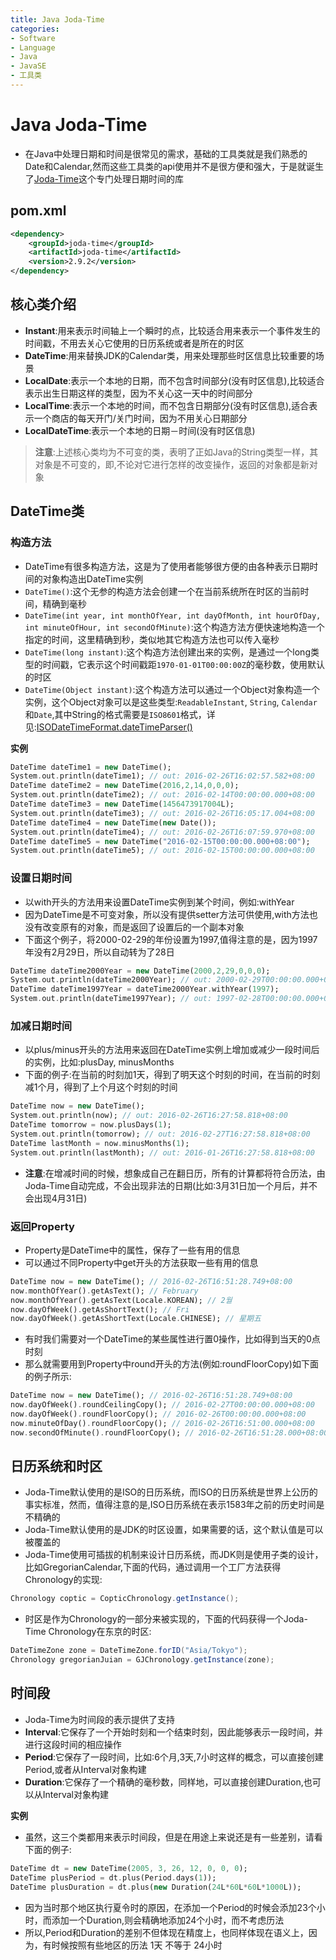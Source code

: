 ```yaml
---
title: Java Joda-Time
categories:
- Software
- Language
- Java
- JavaSE
- 工具类
---
```

# Java Joda-Time

- 在Java中处理日期和时间是很常见的需求，基础的工具类就是我们熟悉的Date和Calendar,然而这些工具类的api使用并不是很方便和强大，于是就诞生了[Joda-Time](http://www.joda.org/joda-time/)这个专门处理日期时间的库

## pom.xml

```xml
<dependency>
    <groupId>joda-time</groupId>
    <artifactId>joda-time</artifactId>
    <version>2.9.2</version>
</dependency>
```

## 核心类介绍

- **Instant**:用来表示时间轴上一个瞬时的点，比较适合用来表示一个事件发生的时间戳，不用去关心它使用的日历系统或者是所在的时区
- **DateTime**:用来替换JDK的Calendar类，用来处理那些时区信息比较重要的场景
- **LocalDate**:表示一个本地的日期，而不包含时间部分(没有时区信息),比较适合表示出生日期这样的类型，因为不关心这一天中的时间部分
- **LocalTime**:表示一个本地的时间，而不包含日期部分(没有时区信息),适合表示一个商店的每天开门/关门时间，因为不用关心日期部分
- **LocalDateTime**:表示一个本地的日期－时间(没有时区信息)

> **注意**:上述核心类均为不可变的类，表明了正如Java的String类型一样，其对象是不可变的，即,不论对它进行怎样的改变操作，返回的对象都是新对象

## DateTime类

### 构造方法

- DateTime有很多构造方法，这是为了使用者能够很方便的由各种表示日期时间的对象构造出DateTime实例
- `DateTime()`:这个无参的构造方法会创建一个在当前系统所在时区的当前时间，精确到毫秒
- `DateTime(int year, int monthOfYear, int dayOfMonth, int hourOfDay, int minuteOfHour, int secondOfMinute)`:这个构造方法方便快速地构造一个指定的时间，这里精确到秒，类似地其它构造方法也可以传入毫秒
- `DateTime(long instant)`:这个构造方法创建出来的实例，是通过一个long类型的时间戳，它表示这个时间戳距`1970-01-01T00:00:00Z`的毫秒数，使用默认的时区
- `DateTime(Object instant)`:这个构造方法可以通过一个Object对象构造一个实例，这个Object对象可以是这些类型:`ReadableInstant`, `String`, `Calendar`和`Date`,其中String的格式需要是`ISO8601`格式，详见:[ISODateTimeFormat.dateTimeParser()](https://www.joda.org/joda-time/apidocs/org/joda/time/format/ISODateTimeFormat.html)

**实例**

```dart
DateTime dateTime1 = new DateTime();
System.out.println(dateTime1); // out: 2016-02-26T16:02:57.582+08:00
DateTime dateTime2 = new DateTime(2016,2,14,0,0,0);
System.out.println(dateTime2); // out: 2016-02-14T00:00:00.000+08:00
DateTime dateTime3 = new DateTime(1456473917004L);
System.out.println(dateTime3); // out: 2016-02-26T16:05:17.004+08:00
DateTime dateTime4 = new DateTime(new Date());
System.out.println(dateTime4); // out: 2016-02-26T16:07:59.970+08:00
DateTime dateTime5 = new DateTime("2016-02-15T00:00:00.000+08:00");
System.out.println(dateTime5); // out: 2016-02-15T00:00:00.000+08:00
```

### 设置日期时间

- 以with开头的方法用来设置DateTime实例到某个时间，例如:withYear
- 因为DateTime是不可变对象，所以没有提供setter方法可供使用,with方法也没有改变原有的对象，而是返回了设置后的一个副本对象
- 下面这个例子，将2000-02-29的年份设置为1997,值得注意的是，因为1997年没有2月29日，所以自动转为了28日

```dart
DateTime dateTime2000Year = new DateTime(2000,2,29,0,0,0);
System.out.println(dateTime2000Year); // out: 2000-02-29T00:00:00.000+08:00
DateTime dateTime1997Year = dateTime2000Year.withYear(1997);
System.out.println(dateTime1997Year); // out: 1997-02-28T00:00:00.000+08:00
```

### 加减日期时间

- 以plus/minus开头的方法用来返回在DateTime实例上增加或减少一段时间后的实例，比如:plusDay, minusMonths
- 下面的例子:在当前的时刻加1天，得到了明天这个时刻的时间，在当前的时刻减1个月，得到了上个月这个时刻的时间

```dart
DateTime now = new DateTime();
System.out.println(now); // out: 2016-02-26T16:27:58.818+08:00
DateTime tomorrow = now.plusDays(1);
System.out.println(tomorrow); // out: 2016-02-27T16:27:58.818+08:00
DateTime lastMonth = now.minusMonths(1);
System.out.println(lastMonth); // out: 2016-01-26T16:27:58.818+08:00
```

- **注意**:在增减时间的时候，想象成自己在翻日历，所有的计算都将符合历法，由Joda-Time自动完成，不会出现非法的日期(比如:3月31日加一个月后，并不会出现4月31日)

### 返回Property

- Property是DateTime中的属性，保存了一些有用的信息
- 可以通过不同Property中get开头的方法获取一些有用的信息

```dart
DateTime now = new DateTime(); // 2016-02-26T16:51:28.749+08:00
now.monthOfYear().getAsText(); // February
now.monthOfYear().getAsText(Locale.KOREAN); // 2월
now.dayOfWeek().getAsShortText(); // Fri
now.dayOfWeek().getAsShortText(Locale.CHINESE); // 星期五
```

- 有时我们需要对一个DateTime的某些属性进行置0操作，比如得到当天的0点时刻
- 那么就需要用到Property中round开头的方法(例如:roundFloorCopy)如下面的例子所示:

```dart
DateTime now = new DateTime(); // 2016-02-26T16:51:28.749+08:00
now.dayOfWeek().roundCeilingCopy(); // 2016-02-27T00:00:00.000+08:00
now.dayOfWeek().roundFloorCopy(); // 2016-02-26T00:00:00.000+08:00
now.minuteOfDay().roundFloorCopy(); // 2016-02-26T16:51:00.000+08:00
now.secondOfMinute().roundFloorCopy(); // 2016-02-26T16:51:28.000+08:00
```

## 日历系统和时区

- Joda-Time默认使用的是ISO的日历系统，而ISO的日历系统是世界上公历的事实标准，然而，值得注意的是,ISO日历系统在表示1583年之前的历史时间是不精确的
- Joda-Time默认使用的是JDK的时区设置，如果需要的话，这个默认值是可以被覆盖的
- Joda-Time使用可插拔的机制来设计日历系统，而JDK则是使用子类的设计，比如GregorianCalendar,下面的代码，通过调用一个工厂方法获得Chronology的实现:

```java
Chronology coptic = CopticChronology.getInstance();
```

- 时区是作为Chronology的一部分来被实现的，下面的代码获得一个Joda-Time Chronology在东京的时区:

```java
DateTimeZone zone = DateTimeZone.forID("Asia/Tokyo");
Chronology gregorianJuian = GJChronology.getInstance(zone);
```

## 时间段

- Joda-Time为时间段的表示提供了支持
- **Interval**:它保存了一个开始时刻和一个结束时刻，因此能够表示一段时间，并进行这段时间的相应操作
- **Period**:它保存了一段时间，比如:6个月,3天,7小时这样的概念，可以直接创建Period,或者从Interval对象构建
- **Duration**:它保存了一个精确的毫秒数，同样地，可以直接创建Duration,也可以从Interval对象构建

**实例**

- 虽然，这三个类都用来表示时间段，但是在用途上来说还是有一些差别，请看下面的例子:

```dart
DateTime dt = new DateTime(2005, 3, 26, 12, 0, 0, 0);
DateTime plusPeriod = dt.plus(Period.days(1));
DateTime plusDuration = dt.plus(new Duration(24L*60L*60L*1000L));
```

- 因为当时那个地区执行夏令时的原因，在添加一个Period的时候会添加23个小时，而添加一个Duration,则会精确地添加24个小时，而不考虑历法
- 所以,Period和Duration的差别不但体现在精度上，也同样体现在语义上，因为，有时候按照有些地区的历法 1天 不等于 24小时